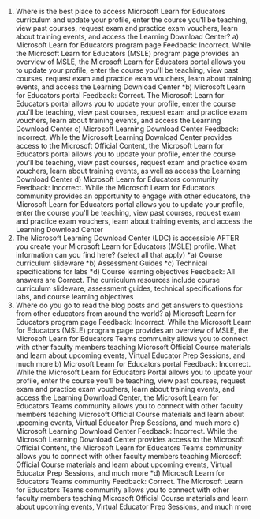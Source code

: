 1. Where is the best place to access Microsoft Learn for Educators curriculum and update your profile, enter the course you'll be teaching, view past courses, request exam and practice exam vouchers, learn about training events, and access the Learning Download Center?
a) Microsoft Learn for Educators program page
Feedback: Incorrect. While the Microsoft Learn for Educators (MSLE) program page provides an overview of MSLE, the Microsoft Learn for Educators portal allows you to update your profile, enter the course you'll be teaching, view past courses, request exam and practice exam vouchers, learn about training events, and access the Learning Download Center
*b) Microsoft Learn for Educators portal
Feedback: Correct. The Microsoft Learn for Educators portal allows you to update your profile, enter the course you'll be teaching, view past courses, request exam and practice exam vouchers, learn about training events, and access the Learning Download Center
c) Microsoft Learning Download Center
Feedback: Incorrect. While the Microsoft Learning Download Center provides access to the Microsoft Official Content, the Microsoft Learn for Educators portal allows you to update your profile, enter the course you'll be teaching, view past courses, request exam and practice exam vouchers, learn about training events, as well as access the Learning Download Center
d) Microsoft Learn for Educators community
Feedback: Incorrect. While the Microsoft Learn for Educators community provides an opportunity to engage with other educators, the Microsoft Learn for Educators portal allows you to update your profile, enter the course you'll be teaching, view past courses, request exam and practice exam vouchers, learn about training events, and access the Learning Download Center
2. The Microsoft Learning Download Center (LDC) is accessible AFTER you create your Microsoft Learn for Educators (MSLE) profile. What information can you find here? (select all that apply)
*a) Course curriculum slideware
*b) Assessment Guides
*c) Technical specifications for labs
*d) Course learning objectives
Feedback: All answers are Correct. The curriculum resources include course curriculum slideware, assessment guides, technical specifications for labs, and course learning objectives
2. Where do you go to read the blog posts and get answers to questions from other educators from around the world?
a)	Microsoft Learn for Educators program page
Feedback: Incorrect. While the Microsoft Learn for Educators (MSLE) program page provides an overview of MSLE, the Microsoft Learn for Educators Teams community allows you to connect with other faculty members teaching Microsoft Official Course materials and learn about upcoming events, Virtual Educator Prep Sessions, and much more
b)	Microsoft Learn for Educators portal
Feedback: Incorrect. While the Microsoft Learn for Educators Portal allows you to update your profile, enter the course you'll be teaching, view past courses, request exam and practice exam vouchers, learn about training events, and access the Learning Download Center, the Microsoft Learn for Educators Teams community allows you to connect with other faculty members teaching Microsoft Official Course materials and learn about upcoming events, Virtual Educator Prep Sessions, and much more
c)	Microsoft Learning Download Center
Feedback: Incorrect. While the Microsoft Learning Download Center provides access to the Microsoft Official Content, the Microsoft Learn for Educators Teams community allows you to connect with other faculty members teaching Microsoft Official Course materials and learn about upcoming events, Virtual Educator Prep Sessions, and much more
*d) Microsoft Learn for Educators Teams community
Feedback: Correct. The Microsoft Learn for Educators Teams community allows you to connect with other faculty members teaching Microsoft Official Course materials and learn about upcoming events, Virtual Educator Prep Sessions, and much more
